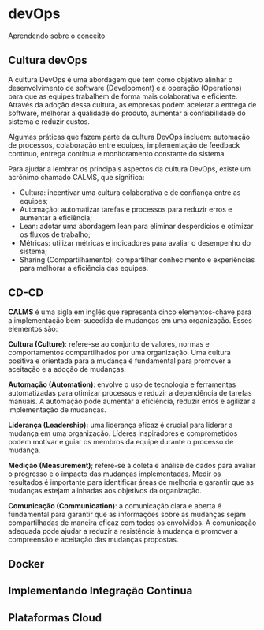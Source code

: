 # devOps
Aprendendo sobre o conceito 

## Cultura devOps
  A cultura DevOps é uma abordagem que tem como objetivo alinhar o desenvolvimento de software (Development) e a operação (Operations) para que as equipes trabalhem de forma mais colaborativa e eficiente. Através da adoção dessa cultura, as empresas podem acelerar a entrega de software, melhorar a qualidade do produto, aumentar a confiabilidade do sistema e reduzir custos.

Algumas práticas que fazem parte da cultura DevOps incluem: automação de processos, colaboração entre equipes, implementação de feedback contínuo, entrega contínua e monitoramento constante do sistema.

Para ajudar a lembrar os principais aspectos da cultura DevOps, existe um acrônimo chamado CALMS, que significa:

* Cultura: incentivar uma cultura colaborativa e de confiança entre as equipes;
* Automação: automatizar tarefas e processos para reduzir erros e aumentar a eficiência;
* Lean: adotar uma abordagem lean para eliminar desperdícios e otimizar os fluxos de trabalho;
* Métricas: utilizar métricas e indicadores para avaliar o desempenho do sistema;
* Sharing (Compartilhamento): compartilhar conhecimento e experiências para melhorar a eficiência das equipes.
  


## CD-CD
  
  **CALMS** é uma sigla em inglês que representa cinco elementos-chave para a implementação bem-sucedida de mudanças em uma organização. Esses elementos são:

**Cultura (Culture)**: refere-se ao conjunto de valores, normas e comportamentos compartilhados por uma organização. Uma cultura positiva e orientada para a mudança é fundamental para promover a aceitação e a adoção de mudanças.

**Automação (Automation)**: envolve o uso de tecnologia e ferramentas automatizadas para otimizar processos e reduzir a dependência de tarefas manuais. A automação pode aumentar a eficiência, reduzir erros e agilizar a implementação de mudanças.

**Liderança (Leadership):** uma liderança eficaz é crucial para liderar a mudança em uma organização. Líderes inspiradores e comprometidos podem motivar e guiar os membros da equipe durante o processo de mudança.

**Medição (Measurement)**; refere-se à coleta e análise de dados para avaliar o progresso e o impacto das mudanças implementadas. Medir os resultados é importante para identificar áreas de melhoria e garantir que as mudanças estejam alinhadas aos objetivos da organização.

**Comunicação (Communication)**: a comunicação clara e aberta é fundamental para garantir que as informações sobre as mudanças sejam compartilhadas de maneira eficaz com todos os envolvidos. A comunicação adequada pode ajudar a reduzir a resistência à mudança e promover a compreensão e aceitação das mudanças propostas.
  
## Docker
## Implementando Integração Continua
## Plataformas Cloud
